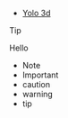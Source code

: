 
- [Yolo 3d](https://dev.to/ppaanngggg/how-to-analyze-document-layout-by-yolo-3jd?ref=dailydev)

> [!TIP]
> Hello

- Note
- Important
- caution
- warning
- tip